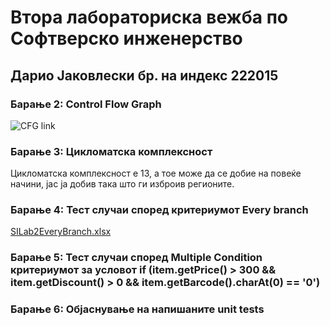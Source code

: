 <h1>Втора лабораториска вежба по Софтверско инженерство</h1>
<h2>Дарио Јаковлески бр. на индекс 222015</h2>

<h3>Барање 2: Control Flow Graph</h3>

![CFG link](https://github.com/dariyozz/SI_2024_lab2_222015/assets/134236483/bf8fd377-d4cb-4b8c-9554-8d3b14a21a96)

<h3>Барање 3: Цикломатска комплексност</h3>
<p>Цикломатска комплексност е 13, а тое може да се добие на повеќе начини, јас ја добив така што ги изброив регионите.</p>

<h3>Барање 4: Тест случаи според критериумот Every branch</h3>

[SILab2EveryBranch.xlsx](https://github.com/dariyozz/SI_2024_lab2_222015/files/15287389/SILab2EveryBranch.xlsx)


<h3>Барање 5: Тест случаи според Multiple Condition критериумот за условот
if (item.getPrice() > 300 && item.getDiscount() > 0 && item.getBarcode().charAt(0)
== '0')</h3>

<h3>Барање 6: Објаснување на напишаните unit tests</h3>

